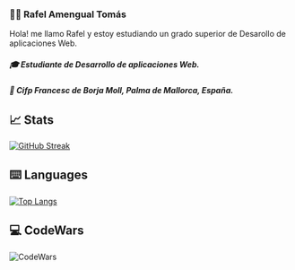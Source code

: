 ### 👨‍💻 Rafel Amengual Tomás

  Hola! me llamo Rafel y estoy estudiando un grado superior de Desarollo de aplicaciones Web.
  
##### 🎓 Estudiante de Desarrollo de aplicaciones Web.
##### 🏫 Cifp Francesc de Borja Moll, Palma de Mallorca, España.


## 📈 Stats
[![GitHub Streak](https://streak-stats.demolab.com?user=RafelAm&theme=github-dark-blue&hide_border=true&locale=es&date_format=j%20M%5B%20Y%5D)](https://git.io/streak-stats)

## ⌨️ Languages
[![Top Langs](https://github-readme-stats.vercel.app/api/top-langs/?username=RafelAm&hide_progress=true&theme=dark)](https://github.com/RafelAm/github-readme-stats)

## 💻 CodeWars
![CodeWars](https://www.codewars.com/users/RafelAm/badges/large)

<!--
**RafelAm/RafelAm** is a ✨ _special_ ✨ repository because its `README.md` (this file) appears on your GitHub profile.

Here are some ideas to get you started:

- 🔭 I’m currently working on ...
- 🌱 I’m currently learning ...
- 👯 I’m looking to collaborate on ...
- 🤔 I’m looking for help with ...
- 💬 Ask me about ...
- 📫 How to reach me: ...
- 😄 Pronouns: ...
- ⚡ Fun fact: ...
-->
